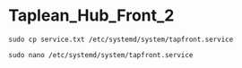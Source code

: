 # Taplean_Hub_Front_2
 
```
sudo cp service.txt /etc/systemd/system/tapfront.service

sudo nano /etc/systemd/system/tapfront.service
```
